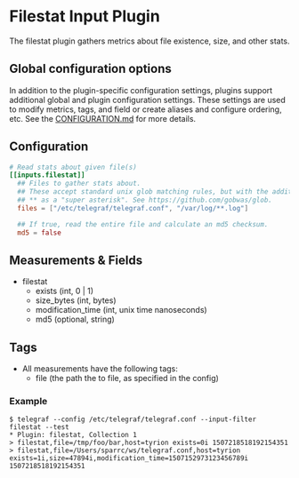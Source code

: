 # Filestat Input Plugin

The filestat plugin gathers metrics about file existence, size, and other stats.

## Global configuration options <!-- @/docs/includes/plugin_config.md -->

In addition to the plugin-specific configuration settings, plugins support
additional global and plugin configuration settings. These settings are used to
modify metrics, tags, and field or create aliases and configure ordering, etc.
See the [CONFIGURATION.md][CONFIGURATION.md] for more details.

[CONFIGURATION.md]: ../../../docs/CONFIGURATION.md#plugins

## Configuration

```toml @sample.conf
# Read stats about given file(s)
[[inputs.filestat]]
  ## Files to gather stats about.
  ## These accept standard unix glob matching rules, but with the addition of
  ## ** as a "super asterisk". See https://github.com/gobwas/glob.
  files = ["/etc/telegraf/telegraf.conf", "/var/log/**.log"]

  ## If true, read the entire file and calculate an md5 checksum.
  md5 = false
```

## Measurements & Fields

- filestat
  - exists (int, 0 | 1)
  - size_bytes (int, bytes)
  - modification_time (int, unix time nanoseconds)
  - md5 (optional, string)

## Tags

- All measurements have the following tags:
  - file (the path the to file, as specified in the config)

### Example

```shell
$ telegraf --config /etc/telegraf/telegraf.conf --input-filter filestat --test
* Plugin: filestat, Collection 1
> filestat,file=/tmp/foo/bar,host=tyrion exists=0i 1507218518192154351
> filestat,file=/Users/sparrc/ws/telegraf.conf,host=tyrion exists=1i,size=47894i,modification_time=1507152973123456789i  1507218518192154351
```
